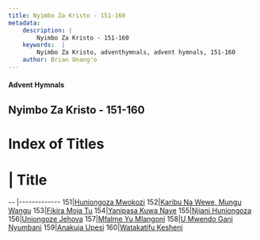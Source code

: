 ```yaml
---
title: Nyimbo Za Kristo - 151-160
metadata:
    description: |
        Nyimbo Za Kristo - 151-160
    keywords:  |
        Nyimbo Za Kristo, adventhymnals, advent hymnals, 151-160
    author: Brian Onang'o
---
```


#### Advent Hymnals
## Nyimbo Za Kristo - 151-160

# Index of Titles
# | Title                        
-- |-------------
151|[Huniongoza Mwokozi](/nyimbo-za-kristo/101-200/151-160/Huniongoza-Mwokozi)
152|[Karibu Na Wewe, Mungu Wangu](/nyimbo-za-kristo/101-200/151-160/Karibu-Na-Wewe,-Mungu-Wangu)
153|[Fikira Moja Tu](/nyimbo-za-kristo/101-200/151-160/Fikira-Moja-Tu)
154|[Yanipasa Kuwa Naye](/nyimbo-za-kristo/101-200/151-160/Yanipasa-Kuwa-Naye)
155|[Njiani Huniongoza](/nyimbo-za-kristo/101-200/151-160/Njiani-Huniongoza)
156|[Uniongoze Jehova](/nyimbo-za-kristo/101-200/151-160/Uniongoze-Jehova)
157|[Mfalme Yu Mlangoni](/nyimbo-za-kristo/101-200/151-160/Mfalme-Yu-Mlangoni)
158|[U Mwendo Gani Nyumbani](/nyimbo-za-kristo/101-200/151-160/U-Mwendo-Gani-Nyumbani)
159|[Anakuja Upesi](/nyimbo-za-kristo/101-200/151-160/Anakuja-Upesi)
160|[Watakatifu Kesheni](/nyimbo-za-kristo/101-200/151-160/Watakatifu-Kesheni)